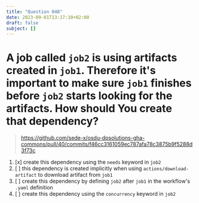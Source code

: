 ```yaml
---
title: "Question 048"
date: 2023-09-01T13:17:10+02:00
draft: false
subject: []
---
```


# A job called `job2` is using artifacts created in `job1`. Therefore it's important to make sure `job1` finishes before `job2` starts looking for the artifacts. How should You create that dependency?

> https://github.com/sede-x/osdu-dpsolutions-gha-commons/pull/40/commits/f46cc3161059ec787afa78c3875b9f5288d3f73c

1. [x] create this dependency using the `needs` keyword in `job2`
1. [ ] this dependency is created implicitly when using `actions/download-artifact` to download artifact from `job1`
1. [ ] create this dependency by defining `job2` after `job1` in the workflow's `.yaml` definition
1. [ ] create this dependency using the `concurrency` keyword in `job2`
